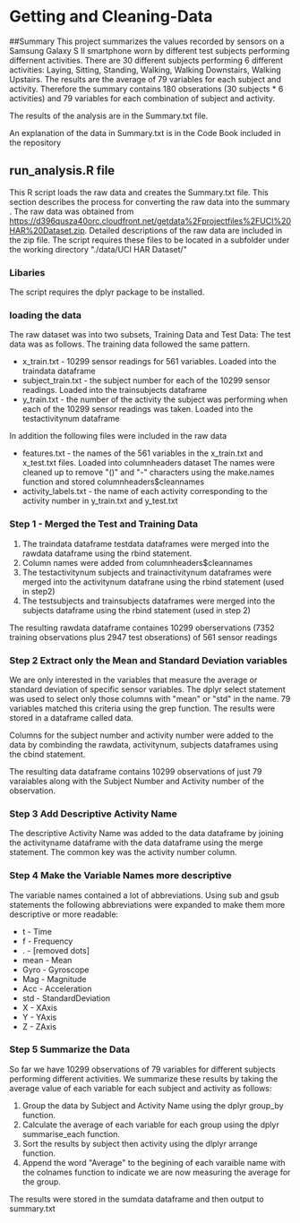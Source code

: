 # Getting and Cleaning-Data
##Summary
This project summarizes the values recorded by sensors on a Samsung Galaxy S II smartphone worn by different test subjects performing differnent activities.   There are 30 different subjects performing 6 different activities: Laying, Sitting, Standing, Walking, Walking Downstairs, Walking Upstairs.   The results are the average of 79 variables for each subject and activity.  Therefore the summary contains 180 obserations (30 subjects * 6 activities) and 79 variables for each combination of subject and activity.

The results of the analysis are in the Summary.txt file.

An explanation of the data in Summary.txt is in the Code Book included in the repository

## run_analysis.R file
This R script loads the raw data and creates the Summary.txt file. This section describes the process for converting the raw data into the summary .
The raw data was obtained from https://d396qusza40orc.cloudfront.net/getdata%2Fprojectfiles%2FUCI%20HAR%20Dataset.zip.  Detailed descriptions of the raw data are included in the zip file.  The script requires these files to be located in a subfolder under the working directory "./data/UCI HAR Dataset/"

### Libaries
The script requires the dplyr package to be installed.  

### loading the data
The raw dataset was into two subsets, Training Data and Test Data:  The test data was as follows.  The training data followed the same pattern.

* x_train.txt - 10299 sensor readings for 561 variables. Loaded into the traindata dataframe
* subject_train.txt - the subject number for each of the 10299 sensor readings.  Loaded into the trainsubjects dataframe
* y_train.txt - the number of the activity the subject was performing when each of the 10299 sensor readings was taken.  Loaded into the testactivitynum dataframe

In addition the following files were included in the raw data
* features.txt - the names of the 561 variables in the x_train.txt and x_test.txt files.  Loaded into columnheaders dataset  The names were cleaned up to remove "()" and "-" characters using the make.names function and stored columnheaders$cleannames
* activity_labels.txt - the name of each activity corresponding to the activity number in y_train.txt and y_test.txt

### Step 1 - Merged the Test and Training Data
1.  The traindata dataframe testdata dataframes were merged into the rawdata dataframe using the rbind statement.
2.  Column names were added from columnheaders$cleannames 
3.  The testactivitynum subjects and trainactivitynum dataframes were merged into the activitynum datafrane using the rbind statement (used in step2)
4.  The testsubjects and trainsubjects dataframes were merged into the subjects dataframe using the rbind statement (used in step 2)

The resulting rawdata dataframe containes 10299 oberservations (7352 training observations plus 2947 test obserations) of 561 sensor readings 

### Step 2 Extract only the Mean and Standard Deviation variables
We are only interested in the variables that measure the average or standard deviation of specific sensor variables. The dplyr select statement was used to select only those columns with "mean" or "std" in the name.  79 variables matched this criteria using the grep function.   The results were stored in a dataframe called data.

Columns for the subject number and activity number were added to the data by combinding the rawdata, activitynum,  subjects dataframes using the cbind statement.  

The resulting data dataframe contains 10299 observations of just  79 varaiables along with the Subject Number and Activity number of the observation.

### Step 3 Add Descriptive Activity Name
The descriptive Activity Name was added to the data dataframe by joining the activityname dataframe with the data dataframe using the merge statement.  The common key was the activity number column.

### Step 4 Make the Variable Names more descriptive
The variable names contained a lot of abbreviations.  Using sub and gsub statements the following abbreviations were expanded to make them more descriptive or more readable:

*  t - Time
*  f - Frequency
*  . - [removed dots]
*  mean - Mean
*  Gyro - Gyroscope
*  Mag - Magnitude
*  Acc - Acceleration
*  std - StandardDeviation
*  X - XAxis
*  Y - YAxis
*  Z - ZAxis

### Step 5 Summarize the Data

So far we have 10299 observations of 79 variables for different subjects performing different activities. We summarize these results by taking the average value of each variable for each subject and activity as follows:

1.  Group the data by Subject and Activity Name using the dplyr group_by function.
2.  Calculate the average of each variable for each group using the dplyr summarise_each function.
3.  Sort the results by subject then activity using the dlplyr arrange function.
4.  Append the word "Average" to the begining of each varaible name with the colnames function to indicate we are now measuring the average for the group.

The results were stored in the sumdata dataframe and then output to summary.txt
